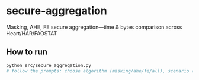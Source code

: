 # secure-aggregation
Masking, AHE, FE secure aggregation—time &amp; bytes comparison across Heart/HAR/FAOSTAT

## How to run
```bash
python src/secure_aggregation.py
# follow the prompts: choose algorithm (masking/ahe/fe/all), scenario (small/moderate/full), repeats
